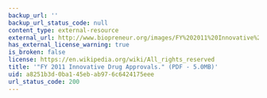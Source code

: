 ```yaml
---
backup_url: ''
backup_url_status_code: null
content_type: external-resource
external_url: http://www.biopreneur.org/images/FY%202011%20Innovative%20Drug%20Approvals.pdf
has_external_license_warning: true
is_broken: false
license: https://en.wikipedia.org/wiki/All_rights_reserved
title: '"FY 2011 Innovative Drug Approvals." (PDF - 5.0MB)'
uid: a8251b3d-0ba1-45eb-ab97-6c6424175eee
url_status_code: 200
---
```

